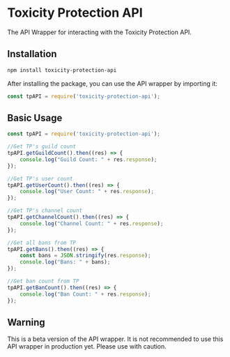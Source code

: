 # Toxicity Protection API 
The API Wrapper for interacting with the Toxicity Protection API.

## Installation
```bash
npm install toxicity-protection-api
```
After installing the package, you can use the API wrapper by importing it:
```js
const tpAPI = require('toxicity-protection-api');
```

## Basic Usage
```js
const tpAPI = require('toxicity-protection-api');

//Get TP's guild count
tpAPI.getGuildCount().then((res) => {
    console.log("Guild Count: " + res.response);
});

//Get TP's user count
tpAPI.getUserCount().then((res) => {
    console.log("User Count: " + res.response);
});

//Get TP's channel count
tpAPI.getChannelCount().then((res) => {
    console.log("Channel Count: " + res.response);
});

//Get all bans from TP
tpAPI.getBans().then((res) => {
    const bans = JSON.stringify(res.response);
    console.log("Bans: " + bans);
});

//Get ban count from TP
tpAPI.getBanCount().then((res) => {
    console.log("Ban Count: " + res.response);
});
```

## Warning
This is a beta version of the API wrapper. It is not recommended to use this API wrapper in production yet. Please use with caution.